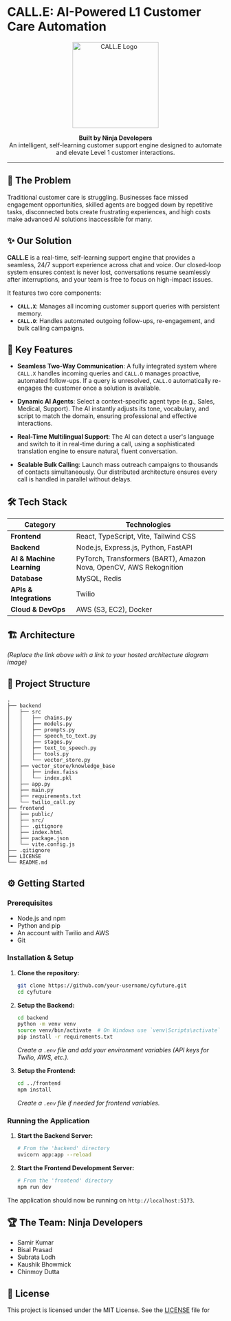 # CALL.E: AI-Powered L1 Customer Care Automation

<p align="center">
  <img src="![calle-removebg-preview 1](https://github.com/user-attachments/assets/1a059922-edb6-4045-8cbb-5057c7e64072)" alt="CALL.E Logo" width="200"/>
</p>

<p align="center">
  <strong>Built by Ninja Developers</strong><br>
  An intelligent, self-learning customer support engine designed to automate and elevate Level 1 customer interactions.
</p>

---

## 🎯 The Problem

Traditional customer care is struggling. Businesses face missed engagement opportunities, skilled agents are bogged down by repetitive tasks, disconnected bots create frustrating experiences, and high costs make advanced AI solutions inaccessible for many.

## ✨ Our Solution

**CALL.E** is a real-time, self-learning support engine that provides a seamless, 24/7 support experience across chat and voice. Our closed-loop system ensures context is never lost, conversations resume seamlessly after interruptions, and your team is free to focus on high-impact issues.

It features two core components:
- **`CALL.X`**: Manages all incoming customer support queries with persistent memory.
- **`CALL.O`**: Handles automated outgoing follow-ups, re-engagement, and bulk calling campaigns.

## 🚀 Key Features

- **Seamless Two-Way Communication**: A fully integrated system where `CALL.X` handles incoming queries and `CALL.O` manages proactive, automated follow-ups. If a query is unresolved, `CALL.O` automatically re-engages the customer once a solution is available.

- **Dynamic AI Agents**: Select a context-specific agent type (e.g., Sales, Medical, Support). The AI instantly adjusts its tone, vocabulary, and script to match the domain, ensuring professional and effective interactions.

- **Real-Time Multilingual Support**: The AI can detect a user's language and switch to it in real-time during a call, using a sophisticated translation engine to ensure natural, fluent conversation.

- **Scalable Bulk Calling**: Launch mass outreach campaigns to thousands of contacts simultaneously. Our distributed architecture ensures every call is handled in parallel without delays.

## 🛠️ Tech Stack

| Category                  | Technologies                                                              |
| ------------------------- | ------------------------------------------------------------------------- |
| **Frontend**              | React, TypeScript, Vite, Tailwind CSS                                     |
| **Backend**               | Node.js, Express.js, Python, FastAPI                                      |
| **AI & Machine Learning** | PyTorch, Transformers (BART), Amazon Nova, OpenCV, AWS Rekognition        |
| **Database**              | MySQL, Redis                                                              |
| **APIs & Integrations**   | Twilio                                                                    |
| **Cloud & DevOps**        | AWS (S3, EC2), Docker                                                     |

## 🏗️ Architecture


*(Replace the link above with a link to your hosted architecture diagram image)*

## 📂 Project Structure

```
.
├── backend
│   ├── src
│   │   ├── chains.py
│   │   ├── models.py
│   │   ├── prompts.py
│   │   ├── speech_to_text.py
│   │   ├── stages.py
│   │   ├── text_to_speech.py
│   │   ├── tools.py
│   │   └── vector_store.py
│   ├── vector_store/knowledge_base
│   │   ├── index.faiss
│   │   └── index.pkl
│   ├── app.py
│   ├── main.py
│   ├── requirements.txt
│   └── twilio_call.py
├── frontend
│   ├── public/
│   ├── src/
│   ├── .gitignore
│   ├── index.html
│   ├── package.json
│   └── vite.config.js
├── .gitignore
├── LICENSE
└── README.md
```

## ⚙️ Getting Started

### Prerequisites
- Node.js and npm
- Python and pip
- An account with Twilio and AWS
- Git

### Installation & Setup

1.  **Clone the repository:**
    ```sh
    git clone https://github.com/your-username/cyfuture.git
    cd cyfuture
    ```

2.  **Setup the Backend:**
    ```sh
    cd backend
    python -m venv venv
    source venv/bin/activate  # On Windows use `venv\Scripts\activate`
    pip install -r requirements.txt
    ```
    *Create a `.env` file and add your environment variables (API keys for Twilio, AWS, etc.).*

3.  **Setup the Frontend:**
    ```sh
    cd ../frontend
    npm install
    ```
    *Create a `.env` file if needed for frontend variables.*

### Running the Application

1.  **Start the Backend Server:**
    ```sh
    # From the 'backend' directory
    uvicorn app:app --reload
    ```

2.  **Start the Frontend Development Server:**
    ```sh
    # From the 'frontend' directory
    npm run dev
    ```

The application should now be running on `http://localhost:5173`.

## 🏆 The Team: Ninja Developers

- Samir Kumar
- Bisal Prasad
- Subrata Lodh
- Kaushik Bhowmick
- Chinmoy Dutta

## 📄 License

This project is licensed under the MIT License. See the [LICENSE](LICENSE) file for
